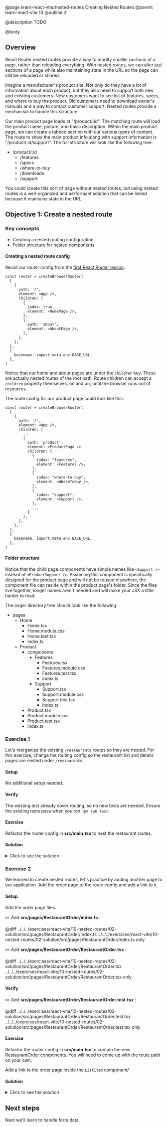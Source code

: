 @page learn-react-vite/nested-routes Creating Nested Routes
@parent learn-react-vite 10
@outline 3

@description TODO

@body

## Overview

React Router nested routes provide a way to modify smaller portions of a page, rather than reloading everything. With nested routes, we can alter just sections of a page while also maintaining state in the URL so the page can still be reloaded or shared.

Imagine a manufacturer's product site. Not only do they have a lot of information about each product, but they also need to support both new and existing customers. New customers want to see list of features, specs, and where to buy the product. Old customers need to download owner's manuals and a way to contact customer support. Nested routes provide a mechanism to handle this structure

Our main product page loads at "/product/:id". The matching route will load the product name, picture, and basic description. Within the main product page, we can create a tabbed section with our various types of content. The route to show the main product info along with support information is "/product/:id/support". The full structure will look like the following tree:

<div class="directory-list">

- /product/:id
  - /features
  - /specs
  - /where-to-buy
  - /downloads
  - /support

</div>

You could create this sort of page without nested routes, but using nested routes is a well-organized and performant solution that can be linked because it maintains state in the URL.

## Objective 1: Create a nested route

### Key concepts

- Creating a nested routing configuration
- Folder structure for nested components

#### Creating a nested route config

Recall our router config from the [first React Router lesson](./routing.html).

```tsx
const router = createBrowserRouter(
  [
    {
      path: '/',
      element: <App />,
      children: [
        {
          index: true,
          element: <HomePage />,
        },
        {
          path: 'about',
          element: <AboutPage />,
        },
      ],
    },
  ],
  {
    basename: import.meta.env.BASE_URL,
  },
)
```

Notice that our home and about pages are under the `children` key. These are actually nested routes of the root path. Route children can accept a `children` property themselves, on and on, until the browser runs out of resources.

The route config for our product page could look like this:

```tsx
const router = createBrowserRouter(
  [
    {
      path: '/',
      element: <App />,
      children: [
        ...
        {
          path: 'product',
          element: <ProductPage />,
          children: [
            {
              index: "features",
              element: <Features />,
            },
            {
              index: "where-to-buy",
              element: <WhereToBuy />,
            },
            {
              index: "support",
              element: <Support />,
            },
            ...
          ]
        },
      ],
    },
  ],
  {
    basename: import.meta.env.BASE_URL,
  },
)
```

#### Folder structure

Notice that the child page components have simple names like `<Support />` instead of `<ProductSupport />`. Assuming this component is specifically designed for the product page and will not be reused elsewhere, the component file can reside within the product page's folder. Since the files live together, longer names aren't needed and will make your JSX a little harder to read.

The larger directory tree should look like the following:

<div class="directory-list">

- pages
  - Home
    - Home.tsx
    - Home.module.css
    - Home.test.tsx
    - index.ts
  - Product
    - components
      - Features
        - Features.tsx
        - Features.module.css
        - Features.test.tsx
        - index.ts
      - Support
        - Support.tsx
        - Support.module.css
        - Support.test.tsx
        - index.ts
    - Product.tsx
    - Product.module.css
    - Product.test.tsx
    - index.ts

</div>

### Exercise 1

Let's reorganize the existing `/restaurants` routes so they are nested. For this exercise, change the routing config so the restaurant list and details pages are nested under `/restaurants`.

#### Setup

No additional setup needed.

#### Verify

The existing test already cover routing, so no new tests are needed. Ensure the existing tests pass when you ren `npm run test`.

#### Exercise

Refactor the router config in **src/main.tsx** to nest the restaurant routes.

#### Solution 

<details>
<summary>Click to see the solution</summary>

✏️ Update **src/main.tsx** to be:

@diff ../../../exercises/react-vite/10-nested-routes/01-solution/src/main.tsx ../../../exercises/react-vite/10-nested-routes/01-solution/src/main.tsx only

<strong>Having issues with your local setup?</strong> See the solution in [StackBlitz](https://stackblitz.com/fork/github/bitovi/academy/tree/main/exercises/react-vite/10-nested-routes/01-solution?file=src/main.tsx) or [CodeSandbox](https://codesandbox.io/p/devbox/github/bitovi/academy/tree/main/exercises/react-vite/10-nested-routes/01-solution?file=src/main.tsx).

</details>

### Exercise 2

We learned to create nested routes, let's practice by adding another page to our application. Add the order page to the route config and add a link to it.

#### Setup

Add the order page files.

✏️ Add **src/pages/RestaurantOrder/index.ts** :

@diff ../../../exercises/react-vite/10-nested-routes/02-solution/src/pages/RestaurantOrder/index.ts ../../../exercises/react-vite/10-nested-routes/02-solution/src/pages/RestaurantOrder/index.ts only

✏️ Add **src/pages/RestaurantOrder/RestaurantOrder.tsx** :

@diff ../../../exercises/react-vite/10-nested-routes/02-solution/src/pages/RestaurantOrder/RestaurantOrder.tsx ../../../exercises/react-vite/10-nested-routes/02-solution/src/pages/RestaurantOrder/RestaurantOrder.tsx only


#### Verify

✏️ Add **src/pages/RestaurantOrder/RestaurantOrder.test.tsx** :

@diff ../../../exercises/react-vite/10-nested-routes/02-solution/src/pages/RestaurantOrder/RestaurantOrder.test.tsx ../../../exercises/react-vite/10-nested-routes/02-solution/src/pages/RestaurantOrder/RestaurantOrder.test.tsx only

#### Exercise

Refactor the router config in **src/main.tsx** to contain the new RestaurantOrder components. You will need to come up with the route path on your own.

Add a link to the order page inside the `ListItem` component/

#### Solution 

<details>
<summary>Click to see the solution</summary>

✏️ Update **src/main.tsx** to be:

@diff ../../../exercises/react-vite/10-nested-routes/02-solution/src/main.tsx ../../../exercises/react-vite/10-nested-routes/02-solution/src/main.tsx only


@diff ../../../exercises/react-vite/10-nested-routes/02-solution/src/pages/RestaurantList/ListItem.tsx ../../../exercises/react-vite/10-nested-routes/02-solution/src/RestaurantList/ListItem.tsx only

<strong>Having issues with your local setup?</strong> See the solution in [StackBlitz](https://stackblitz.com/fork/github/bitovi/academy/tree/main/exercises/react-vite/10-nested-routes/01-solution?file=src/main.tsx) or [CodeSandbox](https://codesandbox.io/p/devbox/github/bitovi/academy/tree/main/exercises/react-vite/10-nested-routes/01-solution?file=src/main.tsx).

</details>

## Next steps

Next we'll learn to handle form data.